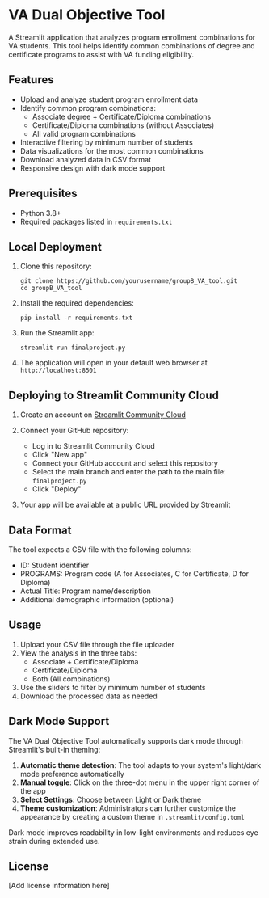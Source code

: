 # VA Dual Objective Tool

A Streamlit application that analyzes program enrollment combinations for VA students. This tool helps identify common combinations of degree and certificate programs to assist with VA funding eligibility.

## Features

- Upload and analyze student program enrollment data
- Identify common program combinations:
  - Associate degree + Certificate/Diploma combinations
  - Certificate/Diploma combinations (without Associates)
  - All valid program combinations
- Interactive filtering by minimum number of students
- Data visualizations for the most common combinations
- Download analyzed data in CSV format
- Responsive design with dark mode support

## Prerequisites

- Python 3.8+
- Required packages listed in `requirements.txt`

## Local Deployment

1. Clone this repository:
   ```
   git clone https://github.com/yourusername/groupB_VA_tool.git
   cd groupB_VA_tool
   ```

2. Install the required dependencies:
   ```
   pip install -r requirements.txt
   ```

3. Run the Streamlit app:
   ```
   streamlit run finalproject.py
   ```

4. The application will open in your default web browser at `http://localhost:8501`

## Deploying to Streamlit Community Cloud

1. Create an account on [Streamlit Community Cloud](https://streamlit.io/cloud)

2. Connect your GitHub repository:
   - Log in to Streamlit Community Cloud
   - Click "New app"
   - Connect your GitHub account and select this repository
   - Select the main branch and enter the path to the main file: `finalproject.py`
   - Click "Deploy"

3. Your app will be available at a public URL provided by Streamlit

## Data Format

The tool expects a CSV file with the following columns:
- ID: Student identifier
- PROGRAMS: Program code (A for Associates, C for Certificate, D for Diploma)
- Actual Title: Program name/description
- Additional demographic information (optional)

## Usage

1. Upload your CSV file through the file uploader
2. View the analysis in the three tabs:
   - Associate + Certificate/Diploma
   - Certificate/Diploma
   - Both (All combinations)
3. Use the sliders to filter by minimum number of students
4. Download the processed data as needed

## Dark Mode Support

The VA Dual Objective Tool automatically supports dark mode through Streamlit's built-in theming:

1. **Automatic theme detection**: The tool adapts to your system's light/dark mode preference automatically
2. **Manual toggle**: Click on the three-dot menu in the upper right corner of the app
3. **Select Settings**: Choose between Light or Dark theme
4. **Theme customization**: Administrators can further customize the appearance by creating a custom theme in `.streamlit/config.toml`

Dark mode improves readability in low-light environments and reduces eye strain during extended use.

## License

[Add license information here]